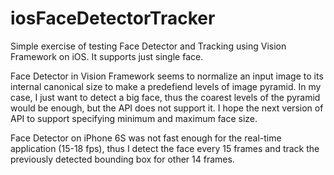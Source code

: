 # iosFaceDetectorTracker

Simple exercise of testing Face Detector and Tracking using Vision Framework on iOS.
It supports just single face.

Face Detector in Vision Framework seems to normalize an input image to its internal canonical size to make a predefiend levels of image pyramid. 
In my case, I just want to detect a big face, thus the coarest levels of the pyramid would be enough, but the API does not support it. I hope the next version of API to support specifying minimum and maximum face size.

Face Detector on iPhone 6S was not fast enough for the real-time application (15-18 fps), thus I detect the face every 15 frames and track the previously detected bounding box for other 14 frames.
